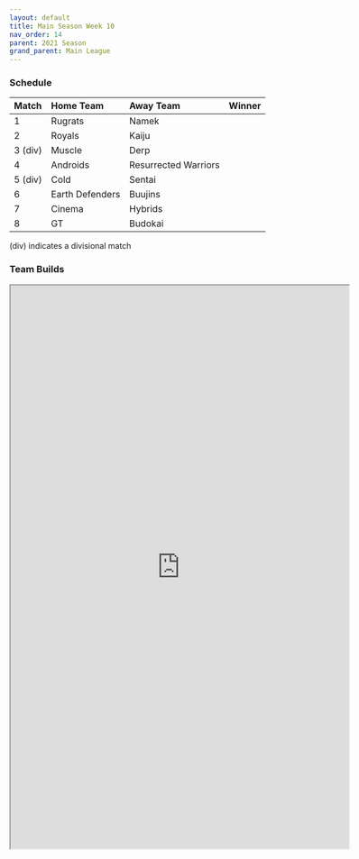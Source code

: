 ```yaml
---
layout: default
title: Main Season Week 10
nav_order: 14
parent: 2021 Season
grand_parent: Main League
---
```

### Schedule

|Match          |  Home Team            | Away Team           |  Winner          |
| :-------------| :---------------------| :-------------------| :----------------|
| 1             | Rugrats                | Namek               |                  |
| 2             | Royals                 | Kaiju              |                  |
| 3 (div)       | Muscle                 | Derp            |                  |
| 4             | Androids               | Resurrected Warriors |                 |
| 5 (div)       | Cold                   | Sentai               |                  |
| 6             | Earth Defenders        | Buujins             |                  |
| 7             | Cinema                 | Hybrids        |                  | 
| 8             | GT                     | Budokai                  |                  |

(div) indicates a divisional match

### Team Builds

<iframe width=600 height=1000 scrolling="yes" src="https://docs.google.com/document/d/e/2PACX-1vTRgzIJYiyYPVWvixliyQAUM_y7Nw2ikc5GVt2IZG92mUk6O5lJldLNg96zyoS5oTSaZDz7xd31FAJm/pub?embedded=true"></iframe> 	 	 	 	 	 